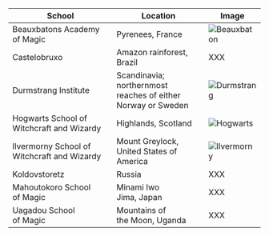 |School|Location|Image|
|---|---|---|
Beauxbatons Academy<br/>of Magic | Pyrenees, France | ![Beauxbaton](https://images.gr-assets.com/groups/1307388040p8/49148.jpg)
Castelobruxo | Amazon rainforest, Brazil | XXX 
Durmstrang Institute | Scandinavia; northernmost<br/>reaches of either Norway or Sweden | ![Durmstrang](http://mediaresources.idiva.com/media/luxury/photogallery/2015/Apr/luxury_castle_norwegian_600x450.jpg)
Hogwarts School of<br/>Witchcraft and Wizardy | Highlands, Scotland | ![Hogwarts](http://wizardsandwhatnot.com/files/2016/05/hptitle.jpg)
Ilvermorny School of Witchcraft and Wizardy | Mount Greylock,<br/>United States of America | ![Ilvermorny](http://media.gettyimages.com/videos/the-veterans-war-memorial-tower-on-mount-greylock-surrounded-by-video-idmr_00091338?s=640x640)
Koldovstoretz | Russia | XXX 
Mahoutokoro School<br/>of Magic | Minami Iwo<br/>Jima, Japan | XXX 
Uagadou School<br/>of Magic | Mountains of<br/>the Moon, Uganda | XXX 

